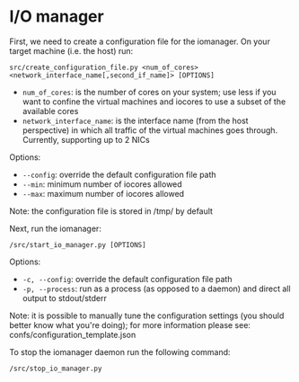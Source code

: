 I/O manager
===========

First, we need to create a configuration file for the iomanager. On your target machine (i.e. the host) run:

`src/create_configuration_file.py <num_of_cores> <network_interface_name[,second_if_name]> [OPTIONS]`

- `num_of_cores`: is the number of cores on your system; use less if you want to confine the virtual machines and iocores to use a subset of the available cores
- `network_interface_name`: is the interface name (from the host perspective) in which all traffic of the virtual machines goes through. Currently, supporting up to 2 NICs

Options:
- `--config`: override the default configuration file path
- `--min`: minimum number of iocores allowed
- `--max`: maximum number of iocores allowed


Note: the configuration file is stored in /tmp/ by default

Next, run the iomanager:

`/src/start_io_manager.py [OPTIONS]`

Options:
- `-c, --config`: override the default configuration file path
- `-p, --process`: run as a process (as opposed to a daemon) and direct all output to stdout/stderr


Note: it is possible to manually tune the configuration settings (you should better know what you're doing); for more information please see: confs/configuration_template.json

To stop the iomanager daemon run the following command:

`/src/stop_io_manager.py`

